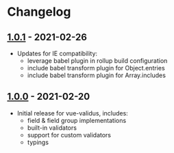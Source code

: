 # Changelog

## [1.0.1] - 2021-02-26

* Updates for IE compatibility:
  * leverage babel plugin in rollup build configuration
  * include babel transform plugin for Object.entries
  * include babel transform plugin for Array.includes

## [1.0.0] - 2021-02-20

* Initial release for vue-validus, includes:
  * field & field group implementations
  * built-in validators
  * support for custom validators
  * typings

[1.0.1]: https://github.com/dev-tavern/vue2-validus/releases/tag/v1.0.1
[1.0.0]: https://github.com/dev-tavern/vue2-validus/releases/tag/v1.0.0
